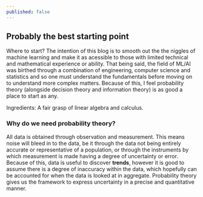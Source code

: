 ```yaml
---
published: false
---
```

## Probably the best starting point

Where to start? The intention of this blog is to smooth out the the niggles of machine learning and make it as acessible to those with limited technical and mathematical experience or ability. That being said, the field of ML/AI was birthed through a combination of engineering, computer science and statistics and so one must understand the fundamentals before moving on to understand more complex matters. Because of this, I feel probability theory (alongside decision theory and information theory) is as good a place to start as any. 

Ingredients:
A fair grasp of linear algebra and calculus.

### Why do we need probability theory?

All data is obtained through observation and measurement. This means noise will bleed in to the data, be it through the data not being entirely accurate or representative of a population, or through the instruments by which measurement is made having a degree of uncertainty or error. Because of this, data is useful to discover __trends__, however it is good to assume there is a degree of inaccuracy within the data, which hopefully can be accounted for when the data is looked at in aggregate. Probability theory gives us the framework to express uncertainty in a precise and quantitative manner. 
